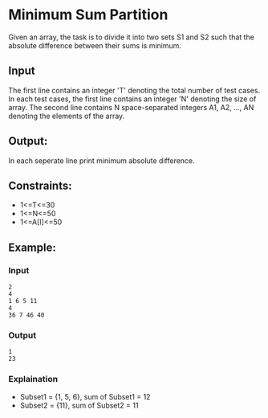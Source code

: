 # Minimum Sum Partition

Given an array, the task is to divide it into two sets S1 and S2 such that the absolute difference between their sums is minimum.

## Input

The first line contains an integer 'T' denoting the total number of test cases. In each test cases, the first line contains an integer 'N' denoting the size of array. The second line contains N space-separated integers A1, A2, ..., AN denoting the elements of the array.

## Output:

In each seperate line print minimum absolute difference.

## Constraints:
* 1<=T<=30
* 1<=N<=50
* 1<=A[I]<=50

## Example:

### Input

```
2
4
1 6 5 11
4
36 7 46 40
```

### Output

```
1
23
```

### Explaination

* Subset1 = {1, 5, 6}, sum of Subset1 = 12
* Subset2 = {11}, sum of Subset2 = 11
